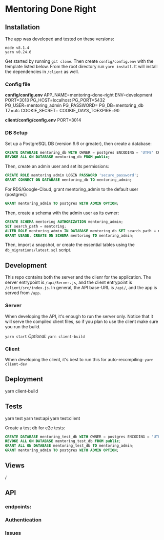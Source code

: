 # Mentoring Done Right

## Installation
The app was developed and tested on these versions:
```
node v8.1.4
yarn v0.24.6
```

Get started by running `git clone`.
Then create `config/config.env` with the template listed below.
From the root directory run `yarn install`. It will install the dependencies in `/client` as well.

### Config file
**config/config.env**
APP_NAME=mentoring-done-right
ENV=development
PORT=3013
PG_HOST=localhost
PG_PORT=5432
PG_USER=mentoring_admin
PG_PASSWORD=
PG_DB=mentoring_db
TZ=utc
COOKIE_SECRET=
COOKIE_DAYS_TOEXPIRE=90

**client/config/config.env**
PORT=3014

### DB Setup
Set up a PostgreSQL DB (version 9.6 or greater), then create a database:
```sql
CREATE DATABASE mentoring_db WITH OWNER = postgres ENCODING = 'UTF8' CONNECTION LIMIT = -1;
REVOKE ALL ON DATABASE mentoring_db FROM public;
```
Then, create an admin user and set its permissions:
```sql
CREATE ROLE mentoring_admin LOGIN PASSWORD 'secure_password';
GRANT CONNECT ON DATABASE mentoring_db TO mentoring_admin;
```
For RDS/Google-Cloud, grant mentoring_admin to the default user (postgres):
```sql
GRANT mentoring_admin TO postgres WITH ADMIN OPTION;
```
Then, create a schema with the admin user as its owner:
```sql
CREATE SCHEMA mentoring AUTHORIZATION mentoring_admin;
SET search_path = mentoring;
ALTER ROLE mentoring_admin IN DATABASE mentoring_db SET search_path = mentoring;
GRANT USAGE, CREATE ON SCHEMA mentoring TO mentoring_admin;
```
Then, import a snapshot, or create the essential tables using the `db_migrations/latest.sql` script.


## Development
This repo contains both the server and the clienr for the appilcation.
The server entrypoint is `/api/Server.js`, and the client entrypoint is `/client/src/index.js`.
In general, the API base-URL is `/api/`, and the app is served from `/app`.

### Server
When developing the API, it's enough to run the server only. Notice that it will serve the compiled client files, so if you plan to use the client make sure you run the build.

`yarn start`
_Optional:_ `yarn client-build`

### Client
When developing the client, it's best to run this for auto-recompiling:
`yarn client-dev`

## Deployment
yarn client-build

## Tests
yarn test
yarn test:api
yarn test:client

Create a test db for e2e tests:
```sql
CREATE DATABASE mentoring_test_db WITH OWNER = postgres ENCODING = 'UTF8' CONNECTION LIMIT = -1;
REVOKE ALL ON DATABASE mentoring_test_db FROM public;
GRANT ALL ON DATABASE mentoring_test_db TO mentoring_admin;
GRANT mentoring_admin TO postgres WITH ADMIN OPTION;
```

## Views
/

## API

### endpoints:

### Authentication

### Issues
